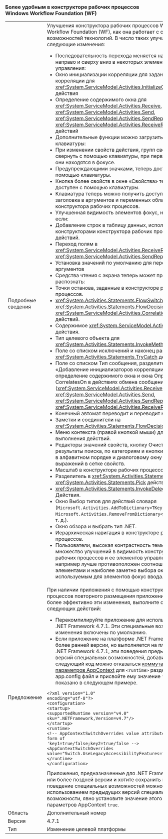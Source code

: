 ### <a name="accessibility-improvements-in-windows-workflow-foundation-wf-workflow-designer"></a>Более удобным в конструкторе рабочих процессов Windows Workflow Foundation (WF)

|   |   |
|---|---|
|Подробные сведения|Улучшения конструктора рабочих процессов Windows Workflow Foundation (WF), как она работает с специальных возможностей технологий. В число таких улучшений входят следующие изменения:<ul><li>Последовательность перехода меняется на слева направо и сверху вниз в некоторых элементах управления:</li><li>Окно инициализации корреляции для задания данных корреляции для <xref:System.ServiceModel.Activities.InitializeCorrelation> действия</li><li>Определение содержимого окна для <xref:System.ServiceModel.Activities.Receive>, <xref:System.ServiceModel.Activities.Send>, <xref:System.ServiceModel.Activities.SendReply>, и <xref:System.ServiceModel.Activities.ReceiveReply> действий</li><li>Дополнительные функции можно загрузить с помощью клавиатуры:</li><li>При изменении свойств действия, групп свойств можно свернуть с помощью клавиатуры, при первом запуске они находятся в фокусе.</li><li>Предупреждающими значками, теперь доступны с помощью клавиатуры.</li><li>Кнопка более свойств в окне «Свойства» теперь доступен с помощью клавиатуры.</li><li>Клавиатура теперь можно получить доступ к элементы заголовка в аргументов и переменных области конструктора рабочих процессов.</li><li>Улучшенная видимость элементов фокус, например, если:</li><li>Добавление строк в таблицу данных, используемый конструкторами конструктора рабочих процессов и действий.</li><li>Переход полям в <xref:System.ServiceModel.Activities.ReceiveReply> и <xref:System.ServiceModel.Activities.SendReply> действий.</li><li>Установка значений по умолчанию для переменных или аргументов</li><li>Средства чтения с экрана теперь может правильно распознать:</li><li>Точки останова, заданные в конструкторе рабочих процессов.</li><li><xref:System.Activities.Statements.FlowSwitch%601>, <xref:System.Activities.Statements.FlowDecision>, И <xref:System.ServiceModel.Activities.CorrelationScope> действий.</li><li>Содержимое <xref:System.ServiceModel.Activities.Receive> действия.</li><li>Тип целевого объекта для <xref:System.Activities.Statements.InvokeMethod> действия.</li><li>Поле со списком исключений и наконец раздела <xref:System.Activities.Statements.TryCatch> действия.</li><li>Поле со списком Тип сообщения, разделителя в окне «Добавление инициализаторов корреляции», определение содержимого окна и окна Определение CorrelatesOn в действиях обмена сообщениями (<xref:System.ServiceModel.Activities.Receive>, <xref:System.ServiceModel.Activities.Send>, <xref:System.ServiceModel.Activities.SendReply>, и <xref:System.ServiceModel.Activities.ReceiveReply>).</li><li>Конечный автомат переводит и переводит назначения.</li><li>Заметки и соединители на <xref:System.Activities.Statements.FlowDecision> действий.</li><li>Меню контекста (правой кнопкой мыши) для выполнения действий.</li><li>Редакторы значений свойств, кнопку Очистить результаты поиска, по категориям и кнопки сортировки в алфавитном порядке и диалоговому окну редактора выражений в сетке свойств.</li><li>Масштаб в конструкторе рабочих процессов.</li><li>Разделитель в <xref:System.Activities.Statements.Parallel> и <xref:System.Activities.Statements.Pick> действий.</li><li><xref:System.Activities.Statements.InvokeDelegate> Действия.</li><li>Окно Выбор типов для действий словаря (<code>Microsoft.Activities.AddToDictionary&lt;TKey,TValue&gt;</code>, <code>Microsoft.Activities.RemoveFromDictionary&lt;TKey,TValue&gt;</code>и т. д.).</li><li>Окно обзора и выбрать тип .NET.</li><li>Иерархическая навигация в конструкторе рабочих процессов.</li><li>Пользователи, высокая контрастность темы увидите множество улучшений в видимость конструктора рабочих процессов и ее элементов управления, например лучше противоположен соотношения между элементами и наиболее заметно выбора окнам, используемым для элементов фокус ввода.</li></ul>|
|Предложение|При наличии приложения с помощью конструктора рабочих процессов повторного размещения приложения можно более эффективно эти изменения, выполните одно из следующих действий:<ul><li>Перекомпилируйте приложение для использования в .NET Framework 4.7.1. Эти специальные возможности изменения включены по умолчанию.</li><li>Если приложение на платформе .NET Framework 4,7 или более ранней версии, но выполняется на платформе .NET Framework 4.7.1, эти поведения предыдущих версий специальных возможностей, добавив следующий код можно отказаться [коммутатора параметров AppContext](~/docs/framework/configure-apps/file-schema/runtime/appcontextswitchoverrides-element.md) для <code>&lt;runtime&gt;</code> раздела файла app.config файл и присвойте ему значение <code>false</code>, как показано в следующем примере.</li></ul><pre><code>&lt;?xml version=&quot;1.0&quot; encoding=&quot;utf-8&quot;?&gt;&#13;&#10;&lt;configuration&gt;&#13;&#10;&lt;startup&gt;&#13;&#10;&lt;supportedRuntime version=&quot;v4.0&quot; sku=&quot;.NETFramework,Version=v4.7&quot;/&gt;&#13;&#10;&lt;/startup&gt;&#13;&#10;&lt;runtime&gt;&#13;&#10;&lt;!-- AppContextSwitchOverrides value attribute is in the form of &#39;key1=true/false;key2=true/false  --&gt;&#13;&#10;&lt;AppContextSwitchOverrides value=&quot;Switch.UseLegacyAccessibilityFeatures=false&quot; /&gt;&#13;&#10;&lt;/runtime&gt;&#13;&#10;&lt;/configuration&gt;&#13;&#10;</code></pre>Приложения, предназначенные для .NET Framework 4.7.1 или более поздней версии и хотите сохранить прежних поведение специальных возможностей можно выбрать с использованием предыдущих версий специальные возможности, явно установите значение этого параметра параметров AppContext <code>true</code>.|
|Область|Дополнительный номер|
|Версия|4.7.1|
|Тип|Изменение целевой платформы|

